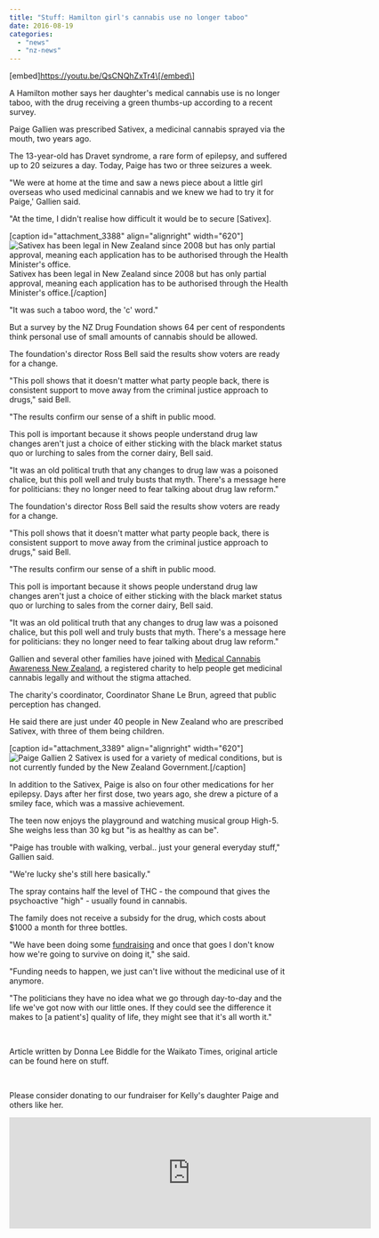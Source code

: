 ```yaml
---
title: "Stuff: Hamilton girl's cannabis use no longer taboo"
date: 2016-08-19
categories: 
  - "news"
  - "nz-news"
---
```


\[embed\]https://youtu.be/QsCNQhZxTr4\[/embed\]

A Hamilton mother says her daughter's medical cannabis use is no longer taboo, with the drug receiving a green thumbs-up according to a recent survey.

Paige Gallien was prescribed Sativex, a medicinal cannabis sprayed via the mouth, two years ago.

The 13-year-old has Dravet syndrome, a rare form of epilepsy, and suffered up to 20 seizures a day. Today, Paige has two or three seizures a week.

"We were at home at the time and saw a news piece about a little girl overseas who used medicinal cannabis and we knew we had to try it for Paige,' Gallien said.

"At the time, I didn't realise how difficult it would be to secure \[Sativex\].

\[caption id="attachment\_3388" align="alignright" width="620"\]![Sativex has been legal in New Zealand since 2008 but has only partial approval, meaning each application has to be authorised through the Health Minister's office.](/wp-content/uploads/2016/08/Paige1.jpg) Sativex has been legal in New Zealand since 2008 but has only partial approval, meaning each application has to be authorised through the Health Minister's office.\[/caption\]

"It was such a taboo word, the 'c' word."

But a survey by the NZ Drug Foundation shows 64 per cent of respondents think personal use of small amounts of cannabis should be allowed.

The foundation's director Ross Bell said the results show voters are ready for a change.

"This poll shows that it doesn't matter what party people back, there is consistent support to move away from the criminal justice approach to drugs," said Bell.

"The results confirm our sense of a shift in public mood.

This poll is important because it shows people understand drug law changes aren't just a choice of either sticking with the black market status quo or lurching to sales from the corner dairy, Bell said.

"It was an old political truth that any changes to drug law was a poisoned chalice, but this poll well and truly busts that myth. There's a message here for politicians: they no longer need to fear talking about drug law reform."

The foundation's director Ross Bell said the results show voters are ready for a change.

"This poll shows that it doesn't matter what party people back, there is consistent support to move away from the criminal justice approach to drugs," said Bell.

"The results confirm our sense of a shift in public mood.

This poll is important because it shows people understand drug law changes aren't just a choice of either sticking with the black market status quo or lurching to sales from the corner dairy, Bell said.

"It was an old political truth that any changes to drug law was a poisoned chalice, but this poll well and truly busts that myth. There's a message here for politicians: they no longer need to fear talking about drug law reform."

Gallien and several other families have joined with [Medical Cannabis Awareness New Zealand](https://mcanz.org.nz), a registered charity to help people get medicinal cannabis legally and without the stigma attached.

The charity's coordinator, Coordinator Shane Le Brun, agreed that public perception has changed.

He said there are just under 40 people in New Zealand who are prescribed Sativex, with three of them being children.

\[caption id="attachment\_3389" align="alignright" width="620"\]![Paige Gallien 2](/wp-content/uploads/2016/08/Paige2.jpg) Sativex is used for a variety of medical conditions, but is not currently funded by the New Zealand Government.\[/caption\]

In addition to the Sativex, Paige is also on four other medications for her epilepsy. Days after her first dose, two years ago, she drew a picture of a smiley face, which was a massive achievement.

The teen now enjoys the playground and watching musical group High-5. She weighs less than 30 kg but "is as healthy as can be".

"Paige has trouble with walking, verbal.. just your general everyday stuff," Gallien said.

"We're lucky she's still here basically."

The spray contains half the level of THC - the compound that gives the psychoactive "high" - usually found in cannabis.

The family does not receive a subsidy for the drug, which costs about $1000 a month for three bottles.

"We have been doing some [fundraising](https://givealittle.co.nz/cause/legalmcfor10) and once that goes I don't know how we're going to survive on doing it," she said.

"Funding needs to happen, we just can't live without the medicinal use of it anymore.

"The politicians they have no idea what we go through day-to-day and the life we've got now with our little ones. If they could see the difference it makes to \[a patient's\] quality of life, they might see that it's all worth it."

 

Article written by Donna Lee Biddle for the Waikato Times, original article can be found here on stuff.

 

Please consider donating to our fundraiser for Kelly's daughter Paige and others like her.

<iframe src="https://widget.givealittle.co.nz/cause/legalmcfor10/light-starbuck" width="650" height="200" frameborder="0" seamless="seamless"></iframe>
